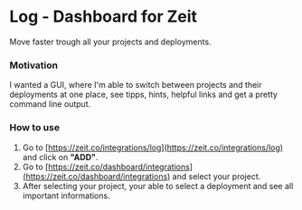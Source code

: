# Log - Dashboard for Zeit

Move faster trough all your projects and deployments.

### Motivation

I wanted a GUI, where I'm able to switch between projects and their deployments at one place, see tipps, hints, helpful links and get a pretty command line output.

### How to use

1. Go to [https://zeit.co/integrations/log](https://zeit.co/integrations/log) and click on **"ADD"**.
2. Go to [https://zeit.co/dashboard/integrations](https://zeit.co/dashboard/integrations) and select your project.
3. After selecting your project, your able to select a deployment and see all important informations.
